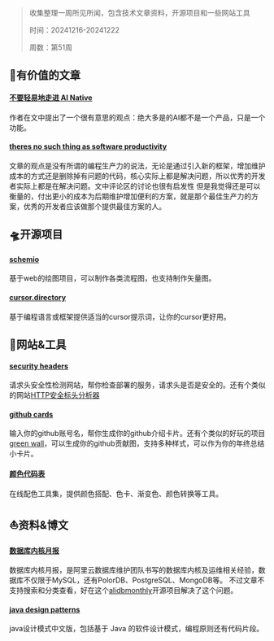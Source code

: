 >收集整理一周所见所闻，包含技术文章资料，开源项目和一些网站工具
>
>时间：20241216-20241222
>
>周数：第51周

## 📜有价值的文章

#### [不要轻易地走进 AI Native](https://1q43.blog/post/10736/)

作者在文中提出了一个很有意思的观点：绝大多是的AI都不是一个产品，只是一个功能。

#### [theres no such thing as software productivity](https://www.benrady.com/2012/11/theres-no-such-thing-as-software-productivity.html)

文章的观点是没有所谓的编程生产力的说法，无论是通过引入新的框架，增加维护成本的方式还是删除掉有问题的代码，核心实际上都是解决问题，所以优秀的开发者实际上都是在解决问题。文中评论区的讨论也很有启发性
但是我觉得还是可以衡量的，付出更小的成本为后期维护增加便利的方案，就是那个最佳生产力的方案，优秀的开发者应该做那个提供最佳方案的人。

## 🛸开源项目

#### [schemio](https://github.com/ishubin/schemio)

基于web的绘图项目，可以制作各类流程图，也支持制作矢量图。

#### [cursor.directory](https://github.com/pontusab/cursor.directory)

基于编程语言或框架提供适当的cursor提示词，让你的cursor更好用。

## 🚀网站&工具

#### [security headers](https://securityheaders.com/)

请求头安全性检测网站，帮你检查部署的服务，请求头是否是安全的。还有个类似的网站[HTTP安全标头分析器](https://zh.rakko.tools/tools/26/)

#### [github cards](https://github.cards/)

输入你的github账号名，帮你生成你的github介绍卡片。还有个类似的好玩的项目[green wall](https://green-wall.leoku.dev/)，可以生成你的github贡献图，支持多种样式，可以作为你的年终总结小卡片。

#### [颜色代码表](https://www.ysdaima.com/)

在线配色工具集，提供颜色搭配、色卡、渐变色、颜色转换等工具。

## ⛵资料&博文

#### [数据库内核月报](http://mysql.taobao.org/monthly/)

数据库内核月报，是阿里云数据库维护团队书写的数据库内核及运维相关经验，数据库不仅限于MySQL，还有PolorDB、PostgreSQL、MongoDB等。
不过文章不支持搜索和分类查看，好在这个[alidbmonthly](https://alidbmonthly.vimiix.com/)开源项目解决了这个问题。

#### [java design patterns](https://java-design-patterns.com/zh/)

java设计模式中文版，包括基于 Java 的软件设计模式，编程原则还有代码片段。